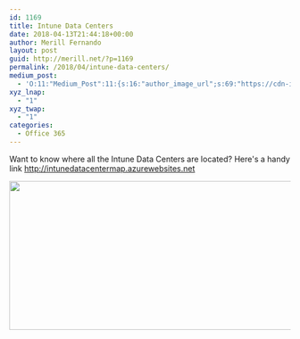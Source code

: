```yaml
---
id: 1169
title: Intune Data Centers
date: 2018-04-13T21:44:18+00:00
author: Merill Fernando
layout: post
guid: http://merill.net/?p=1169
permalink: /2018/04/intune-data-centers/
medium_post:
  - 'O:11:"Medium_Post":11:{s:16:"author_image_url";s:69:"https://cdn-images-1.medium.com/fit/c/200/200/0*nOSMyIhdQJ9325FH.jpeg";s:10:"author_url";s:26:"https://medium.com/@merill";s:11:"byline_name";N;s:12:"byline_email";N;s:10:"cross_link";s:2:"no";s:2:"id";s:12:"791763a3c230";s:21:"follower_notification";s:3:"yes";s:7:"license";s:19:"all-rights-reserved";s:14:"publication_id";s:12:"99858869fb3c";s:6:"status";s:6:"public";s:3:"url";s:59:"https://medium.com/@merill/intune-data-centers-791763a3c230";}'
xyz_lnap:
  - "1"
xyz_twap:
  - "1"
categories:
  - Office 365
---
```

Want to know where all the Intune Data Centers are located? Here's a handy link <a href="http://intunedatacentermap.azurewebsites.net">http://intunedatacentermap.azurewebsites.net</a>

<img class="alignnone wp-image-1170 size-large" src="https://merill.net/wp-content/uploads/2018/04/Intune_Datacenters-1024x415.jpg" alt="" width="660" height="267" />